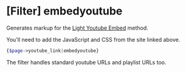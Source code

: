 # [Filter] embedyoutube

Generates markup for the [Light Youtube Embed](https://www.labnol.org/internet/light-youtube-embeds/27941/) method.

You'll need to add the JavaScript and CSS from the site linked above.

```php
{$page->youtube_link|embedyoutube}
```

The filter handles standard youtube URLs and playlist URLs too.